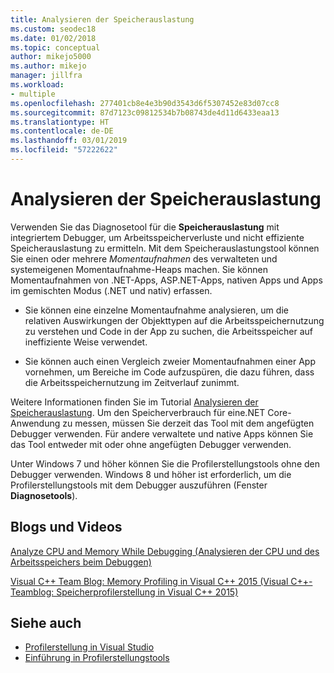 ```yaml
---
title: Analysieren der Speicherauslastung
ms.custom: seodec18
ms.date: 01/02/2018
ms.topic: conceptual
author: mikejo5000
ms.author: mikejo
manager: jillfra
ms.workload:
- multiple
ms.openlocfilehash: 277401cb8e4e3b90d3543d6f5307452e83d07cc8
ms.sourcegitcommit: 87d7123c09812534b7b08743de4d11d6433eaa13
ms.translationtype: HT
ms.contentlocale: de-DE
ms.lasthandoff: 03/01/2019
ms.locfileid: "57222622"
---
```

# <a name="analyze-memory-usage"></a>Analysieren der Speicherauslastung
Verwenden Sie das Diagnosetool für die **Speicherauslastung** mit integriertem Debugger, um Arbeitsspeicherverluste und nicht effiziente Speicherauslastung zu ermitteln. Mit dem Speicherauslastungstool können Sie einen oder mehrere *Momentaufnahmen* des verwalteten und systemeigenen Momentaufnahme-Heaps machen. Sie können Momentaufnahmen von .NET-Apps, ASP.NET-Apps, nativen Apps und Apps im gemischten Modus (.NET und nativ) erfassen.

-   Sie können eine einzelne Momentaufnahme analysieren, um die relativen Auswirkungen der Objekttypen auf die Arbeitsspeichernutzung zu verstehen und Code in der App zu suchen, die Arbeitsspeicher auf ineffiziente Weise verwendet.

-   Sie können auch einen Vergleich zweier Momentaufnahmen einer App vornehmen, um Bereiche im Code aufzuspüren, die dazu führen, dass die Arbeitsspeichernutzung im Zeitverlauf zunimmt.

Weitere Informationen finden Sie im Tutorial [Analysieren der Speicherauslastung](../profiling/memory-usage.md).  Um den Speicherverbrauch für eine.NET Core-Anwendung zu messen, müssen Sie derzeit das Tool mit dem angefügten Debugger verwenden. Für andere verwaltete und native Apps können Sie das Tool entweder mit oder ohne angefügten Debugger verwenden.

Unter Windows 7 und höher können Sie die Profilerstellungstools ohne den Debugger verwenden. Windows 8 und höher ist erforderlich, um die Profilerstellungstools mit dem Debugger auszuführen (Fenster **Diagnosetools**).

## <a name="blogs-and-videos"></a>Blogs und Videos

[Analyze CPU and Memory While Debugging (Analysieren der CPU und des Arbeitsspeichers beim Debuggen)](https://devblogs.microsoft.com/visualstudio/analyze-cpu-memory-while-debugging/)

[Visual C++ Team Blog: Memory Profiling in Visual C++ 2015 (Visual C++-Teamblog: Speicherprofilerstellung in Visual C++ 2015)](https://devblogs.microsoft.com/cppblog/memory-profiling-in-visual-c-2015/)

## <a name="see-also"></a>Siehe auch

- [Profilerstellung in Visual Studio](../profiling/index.md)
- [Einführung in Profilerstellungstools](../profiling/profiling-feature-tour.md)